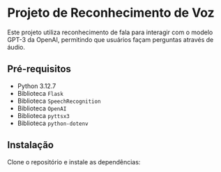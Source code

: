 # Projeto de Reconhecimento de Voz

Este projeto utiliza reconhecimento de fala para interagir com o modelo GPT-3 da OpenAI, permitindo que usuários façam perguntas através de áudio.

## Pré-requisitos

- Python 3.12.7
- Biblioteca `Flask`
- Biblioteca `SpeechRecognition`
- Biblioteca `OpenAI`
- Biblioteca `pyttsx3`
- Biblioteca `python-dotenv`

## Instalação

Clone o repositório e instale as dependências:


